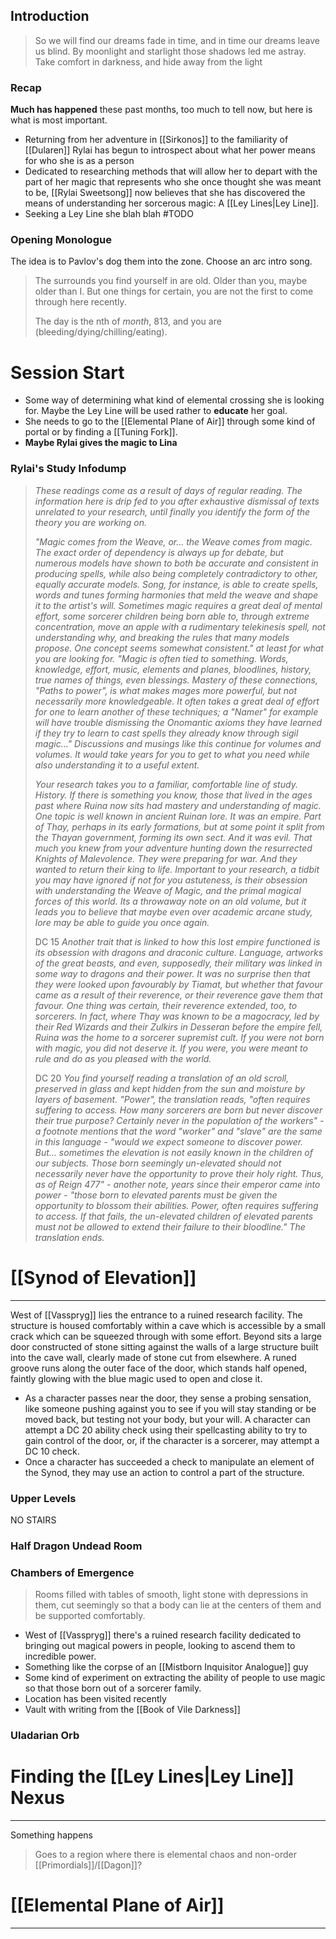 ## Introduction
> So we will find our dreams fade in time, and in time our dreams leave us blind. By moonlight and starlight those shadows led me astray. Take comfort in darkness, and hide away from the light

### Recap
**Much has happened** these past months, too much to tell now, but here is what is most important.
- Returning from her adventure in [[Sirkonos]] to the familiarity of [[Dularen]] Rylai has begun to introspect about what her power means for who she is as a person 
- Dedicated to researching methods that will allow her to depart with the part of her magic that represents who she once thought she was meant to be, [[Rylai Sweetsong]] now believes that she has discovered the means of understanding her sorcerous magic: A [[Ley Lines|Ley Line]].
- Seeking a Ley Line she blah blah #TODO

### Opening Monologue
The idea is to Pavlov's dog them into the zone. Choose an arc intro song.

> The surrounds you find yourself in are old. Older than you, maybe older than I. But one things for certain, you are not the first to come through here recently.
> 
> The day is the nth of *month*, 813, and you are (bleeding/dying/chilling/eating).


# Session Start

- Some way of determining what kind of elemental crossing she is looking for. Maybe the Ley Line will be used rather to **educate** her goal.
- She needs to go to the [[Elemental Plane of Air]] through some kind of portal or by finding a [[Tuning Fork]].
- **Maybe Rylai gives the magic to Lina**
### Rylai's Study Infodump
>*These readings come as a result of days of regular reading. The information here is drip fed to you after exhaustive dismissal of texts unrelated to your research, until finally you identify the form of the theory you are working on.*
>
>*"Magic comes from the Weave, or... the Weave comes from magic. The exact order of dependency is always up for debate, but numerous models have shown to both be accurate and consistent in producing spells, while also being completely contradictory to other, equally accurate models. Song, for instance, is able to create spells, words and tunes forming harmonies that meld the weave and shape it to the artist's will. Sometimes magic requires a great deal of mental effort, some sorcerer children being born able to, through extreme concentration, move an apple with a rudimentary telekinesis spell, not understanding why, and breaking the rules that many models propose. One concept seems somewhat consistent." at least for what you are looking for. "Magic is often tied to something. Words, knowledge, effort, music, elements and planes, bloodlines, history, true names of things, even blessings. Mastery of these connections, "Paths to power", is what makes mages more powerful, but not necessarily more knowledgeable. It often takes a great deal of effort for one to learn another of these techniques; a "Namer" for example will have trouble dismissing the Onomantic axioms they have learned if they try to learn to cast spells they already know through sigil magic..." Discussions and musings like this continue for volumes and volumes. It would take years for you to get to what you need while also understanding it to a useful extent.*
>
> *Your research takes you to a familiar, comfortable line of study. History. If there is something you know, those that lived in the ages past where Ruina now sits had mastery and understanding of magic. One topic is well known in ancient Ruinan lore. It was an empire. Part of Thay, perhaps in its early formations, but at some point it split from the Thayan government, forming its own sect. And it was evil. That much you knew from your adventure hunting down the resurrected Knights of Malevolence. They were preparing for war. And they wanted to return their king to life. Important to your research, a tidbit you may have ignored if not for you astuteness, is their obsession with understanding the Weave of Magic, and the primal magical forces of this world. Its a throwaway note on an old volume, but it leads you to believe that maybe even over academic arcane study, lore may be able to guide you once again.*
>
>DC 15
>*Another trait that is linked to how this lost empire functioned is its obsession with dragons and draconic culture. Language, artworks of the great beasts, and even, supposedly, their military was linked in some way to dragons and their power. It was no surprise then that they were looked upon favourably by Tiamat, but whether that favour came as a result of their reverence, or their reverence gave them that favour. One thing was certain, their reverence extended, too, to sorcerers. In fact, where Thay was known to be a magocracy, led by their Red Wizards and their Zulkirs in Desseran before the empire fell, Ruina was the home to a sorcerer supremist cult. If you were not born with magic, you did not deserve it. If you were, you were meant to rule and do as you pleased with the world.*
>
>DC 20
>*You find yourself reading a translation of an old scroll, preserved in glass and kept hidden from the sun and moisture by layers of basement. "Power", the translation reads, "often requires suffering to access. How many sorcerers are born but never discover their true purpose? Certainly never in the population of the workers" - a footnote mentions that the word "worker" and "slave" are the same in this language - "would we expect someone to discover power. But... sometimes the elevation is not easily known in the children of our subjects. Those born seemingly un-elevated should not necessarily never have the opportunity to prove their holy right. Thus, as of Reign 477" - another note, years since their emperor came into power - "those born to elevated parents must be given the opportunity to blossom their abilities. Power, often requires suffering to access. If that fails, the un-elevated children of elevated parents must not be allowed to extend their failure to their bloodline." The translation ends.*

# [[Synod of Elevation]]
---

West of [[Vasspryg]] lies the entrance to a ruined research facility. The structure is housed comfortably within a cave which is accessible by a small crack which can be squeezed through with some effort. Beyond sits a large door constructed of stone sitting against the walls of a large structure built into the cave wall, clearly made of stone cut from elsewhere. A runed groove runs along the outer face of the door, which stands half opened, faintly glowing with the blue magic used to open and close it.

- As a character passes near the door, they sense a probing sensation, like someone pushing against you to see if you will stay standing or be moved back, but testing not your body, but your will. A character can attempt a DC 20 ability check using their spellcasting ability to try to gain control of the door, or, if the character is a sorcerer, may attempt a DC 10 check.
- Once a character has succeeded a check to manipulate an element of the Synod, they may use an action to control a part of the structure.

### Upper Levels
NO STAIRS

### Half Dragon Undead Room

### Chambers of Emergence
> Rooms filled with tables of smooth, light stone with depressions in them, cut seemingly so that a body can lie at the centers of them and be supported comfortably. 

- West of [[Vasspryg]] there's a ruined research facility dedicated to bringing out magical powers in people, looking to ascend them to incredible power.
- Something like the corpse of an [[Mistborn Inquisitor Analogue]] guy
- Some kind of experiment on extracting the ability of people to use magic so that those born out of a sorcerer family.
- Location has been visited recently
- Vault with writing from the [[Book of Vile Darkness]]


### Uladarian Orb

# Finding the [[Ley Lines|Ley Line]] Nexus
---
Something happens

> Goes to a region where there is elemental chaos and non-order
> [[Primordials]]/[[Dagon]]?


# [[Elemental Plane of Air]]
---
